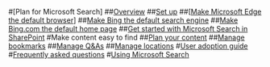 #[Plan for Microsoft Search]
##[Overview](overview-microsoft-search.md)
##[Set up](setup-microsoft-search.md)
##[[Make Microsoft Edge the default browser](set-default-browser.md)]
##[Make Bing the default search engine](set-default-search-engine.md)
##[Make Bing.com the default home page](set-default-homepage.md)
##[Get started with Microsoft Search in SharePoint](get-started-search-in-sharepoint-online.md)
#Make content easy to find
##[Plan your content](plan-your-content.md)
##[Manage bookmarks](manage-bookmarks.md)
##[Manage Q&As](manage-qas.md)
##[Manage locations](manage-locations.md)
#[User adoption guide](user-adoption-guide.md)
#[Frequently asked questions](faqs.md)
#[Using Microsoft Search](use/about-microsoft-search.md)